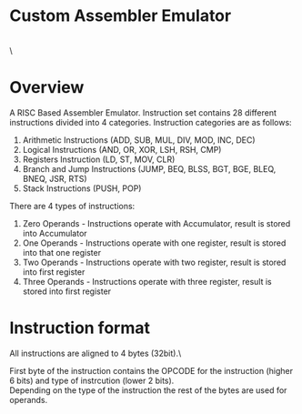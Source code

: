 # Custom Assembler Emulator

\
\




# Overview 

A RISC Based Assembler Emulator. Instruction set contains 28 different instructions divided into 4 categories.
Instruction categories are as follows: 

1. Arithmetic Instructions (ADD, SUB, MUL, DIV, MOD, INC, DEC)
2. Logical Instructions (AND, OR, XOR, LSH, RSH, CMP)
3. Registers Instruction (LD, ST, MOV, CLR)
4. Branch and Jump Instructions (JUMP, BEQ, BLSS, BGT, BGE, BLEQ, BNEQ, JSR, RTS)
5. Stack Instructions (PUSH, POP)

There are 4 types of instructions:

1. Zero Operands   -   Instructions operate with Accumulator, result is stored into Accumulator
2. One Operands    -   Instructions operate with one register, result is stored into that one register
3. Two Operands    -   Instructions operate with two register, result is stored into first register
4. Three Operands  -   Instructions operate with three register, result is stored into first register

# Instruction format

All instructions are aligned to 4 bytes (32bit).\

First byte of the instruction contains the OPCODE for the instruction (higher 6 bits) and type of instrcution (lower 2 bits).\
Depending on the type of the instruction the rest of the bytes are used for operands. 



